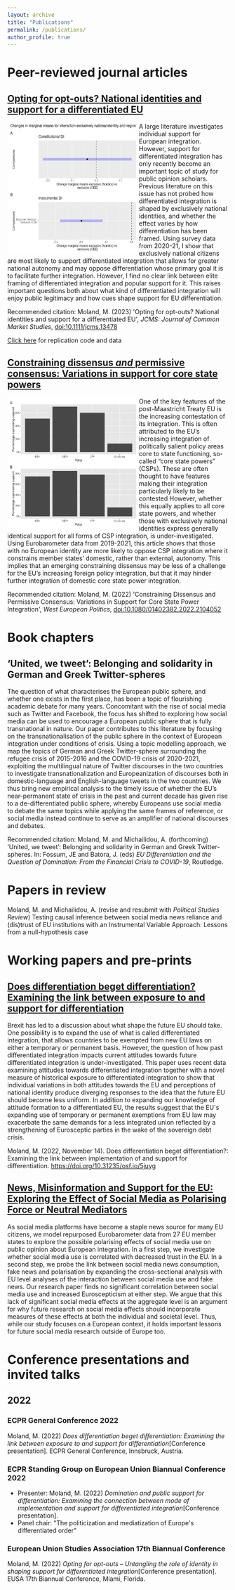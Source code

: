 ```yaml
---
layout: archive
title: "Publications"
permalink: /publications/
author_profile: true
---
```

# Peer-reviewed journal articles

## [Opting for opt-outs? National identities and support for a differentiated EU](https://github.com/martinmoland/martinmoland.github.io/blob/master/files/Opting%20for%20opt-outs%20-%20AAM.pdf)
<img align="left" width="300" height="300" src="./fig_1-kopi.jpg">
A large literature investigates individual support for European integration. However, support for differentiated integration has only recently become an important topic of study for public opinion scholars. Previous literature on this issue has not probed how differentiated integration is shaped by exclusively national identities, and whether the effect varies by how differentiation has been framed. Using survey data from 2020-21, I show that exclusively national citizens are most likely to support differentiated integration that allows for greater national autonomy and may oppose differentiation whose primary goal it is to facilitate further integration. However, I find no clear link between elite framing of differentiated integration and popular support for it. This raises important questions both about what kind of differentiated integration will enjoy public legitimacy and how cues shape support for EU differentiation. 

Recommended citation: Moland, M. (2023) 'Opting for opt-outs? National identities and support for a differentiated EU', *JCMS: Journal of Common Market Studies*, [doi:10.1111/jcms.13478](https://onlinelibrary.wiley.com/doi/abs/10.1111/jcms.13478)

[Click here](https://dataverse.harvard.edu/dataset.xhtml?persistentId=doi%3A10.7910%2FDVN%2FDPBIG3) for replication code and data

## [Constraining dissensus *and* permissive consensus: Variations in support for core state powers](https://github.com/martinmoland/martinmoland.github.io/blob/master/files/Accepted%20paper%20-%20WEP.pdf)
<img align="left" width="300" height="300" src="../fig_4-kopi.jpg">
One of the key features of the post-Maastricht Treaty EU is the increasing contestation of its integration. This is often attributed to the EU’s increasing integration of politically salient policy areas core to state functioning, so-called “core state powers” (CSPs). These are often thought to have features making their integration particularly likely to be contested However, whether this equally applies to all core state powers, and whether those with exclusively national identities express generally identical support for all forms of CSP integration, is under-investigated. Using Eurobarometer data from 2019-2021, this article shows that those with no European identity are more likely to oppose CSP integration where it constrains member states’ domestic, rather than external, autonomy. This implies that an emerging constraining dissensus may be less of a challenge for the EU’s increasing foreign policy integration, but that it may hinder further integration of domestic core state power integration.

Recommended citation: Moland, M. (2022) 'Constraining Dissensus and Permissive Consensus: Variations in Support for Core State Power Integration', *West European Politics*, [doi:10.1080/01402382.2022.2104052](https://www.tandfonline.com/doi/abs/10.1080/01402382.2022.2104052)

# Book chapters

## ‘United, we tweet’: Belonging and solidarity in German and Greek Twitter-spheres
The question of what characterises the European public sphere, and whether one exists in the first place, has been a topic of flourishing academic debate for many years. Concomitant with the rise of social media such as Twitter and Facebook, the focus has shifted to exploring how social media can be used to encourage a European public sphere that is fully transnational in nature. Our paper contributes to this literature by focusing on the transnationalisation of the public sphere in the context of European integration under conditions of crisis. Using a topic modelling approach, we map the topics of German and Greek Twitter-sphere surrounding the refugee crisis of 2015-2016 and the COVID-19 crisis of 2020-2021, exploiting the multilingual nature of Twitter discourses in the two countries to investigate transnationalization and Europeanization of discourses both in domestic-language and English-language tweets in the two countries. We thus bring new empirical analysis to the timely issue of whether the EU’s near-permanent state of crisis in the past and current decade has given rise to a de-differentiated public sphere, whereby Europeans use social media to debate the same topics while applying the same frames of reference, or social media instead continue to serve as an amplifier of national discourses and debates.

Recommended citation: Moland, M. and Michailidou, A. (forthcoming) ‘United, we tweet’: Belonging and solidarity in German and Greek Twitter-spheres. In: Fossum, JE and Batora, J. (eds) *EU Differentiation and the Question of Domination: From the Financial Crisis to COVID-19*, Routledge.

# Papers in review
Moland, M. and Michailidou, A. (revise and resubmit with *Political Studies Review*) Testing causal inference between social media news reliance and (dis)trust of EU institutions with an Instrumental Variable Approach: Lessons from a null-hypothesis case

# Working papers and pre-prints

## [Does differentiation beget differentiation? Examining the link between exposure to and support for differentiation](https://osf.io/preprints/socarxiv/5juyg)

Brexit has led to a discussion about what shape the future EU should take. One possibility is to expand the use of what is called differentiated integration, that allows countries to be exempted from new EU laws on either a temporary or permanent basis. However, the question of how past differentiated integration impacts current attitudes towards future differentiated integration is under-investigated. This paper uses recent data examining attitudes towards differentiated integration together with a novel measure of historical exposure to differentiated integration to show that individual variations in both attitudes towards the EU and perceptions of national identity produce diverging responses to the idea that the future EU should become less uniform. In addition to expanding our knowledge of attitude formation to a differentiated EU, the results suggest that the EU's expanding use of temporary or permanent exemptions from EU law may exacerbate the same demands for a less integrated union reflected by a strengthening of Eurosceptic parties in the wake of the sovereign debt crisis.

Moland, M. (2022, November 14). Does differentiation beget differentiation?: Examining the link between implementation of and support for differentiation. https://doi.org/10.31235/osf.io/5juyg

## [News, Misinformation and Support for the EU: Exploring the Effect of Social Media as Polarising Force or Neutral Mediators](https://papers.ssrn.com/sol3/papers.cfm?abstract_id=3889187)
As social media platforms have become a staple news source for many EU citizens, we model repurposed Eurobarometer data from 27 EU member states to explore the possible polarising effects of social media use on public opinion about European integration. In a first step, we investigate whether social media use is correlated with decreased trust in the EU. In a second step, we probe the link between social media news consumption, fake news and polarisation by expanding the cross-sectional analysis with EU level analyses of the interaction between social media use and fake news. Our research paper finds no significant correlation between social media use and increased Euroscepticism at either step. We argue that this lack of significant social media effects at the aggregate level is an argument for why future research on social media effects should incorporate measures of these effects at both the individual and societal level. Thus, while our study focuses on a European context, it holds important lessons for future social media research outside of Europe too.

# Conference presentations and invited talks
## 2022
### ECPR General Conference 2022
Moland, M. (2022) *Does differentiation beget differentiation: Examining the link between exposure to and support for differentiation*[Conference presentation]. ECPR General Conference, Innsbruck, Austria.

### ECPR Standing Group on European Union Biannual Conference 2022
* Presenter: Moland, M. (2022) *Domination and public support for differentiation: Examining the connection between mode of implementation and support for differentiated integration*[Conference presentation].
* Panel chair: "The politicization and mediatization of Europe's differentiated order"

### European Union Studies Association 17th Biannual Conference
Moland, M. (2022) *Opting for opt-outs – Untangling the role of identity in shaping support for differentiated integration*[Conference presentation]. EUSA 17th Biannual Conference, Miami, Florida.

